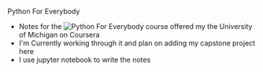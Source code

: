 Python For Everybody
- Notes for the ![Python For Everybody](https://www.coursera.org/specializations/python) course offered my the University of Michigan on Coursera
- I'm Currently working through it and plan on adding my capstone project here
- I use jupyter notebook to write the notes
